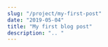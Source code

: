 ```yaml
---
slug: "/project/my-first-post"
date: "2019-05-04"
title: "My first blog post"
description: ".. "
---
```

